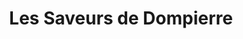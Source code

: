 ---
title: "Les Saveurs de Dompierre"
url: /dompierre-les-eglises/les-saveurs-de-dompierre/
shop: commodité
---